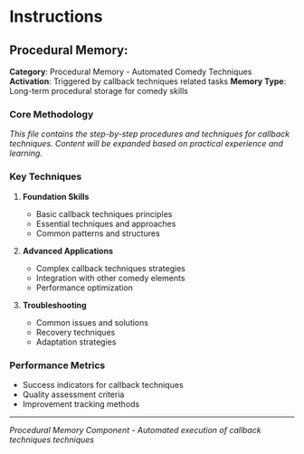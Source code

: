#  Instructions

## Procedural Memory: 

**Category**: Procedural Memory - Automated Comedy Techniques
**Activation**: Triggered by callback techniques related tasks
**Memory Type**: Long-term procedural storage for comedy skills

### Core Methodology

*This file contains the step-by-step procedures and techniques for callback techniques. Content will be expanded based on practical experience and learning.*

### Key Techniques

1. **Foundation Skills**
   - Basic callback techniques principles
   - Essential techniques and approaches
   - Common patterns and structures

2. **Advanced Applications**
   - Complex callback techniques strategies
   - Integration with other comedy elements
   - Performance optimization

3. **Troubleshooting**
   - Common issues and solutions
   - Recovery techniques
   - Adaptation strategies

### Performance Metrics

- Success indicators for callback techniques
- Quality assessment criteria
- Improvement tracking methods

---

*Procedural Memory Component - Automated execution of callback techniques techniques*
